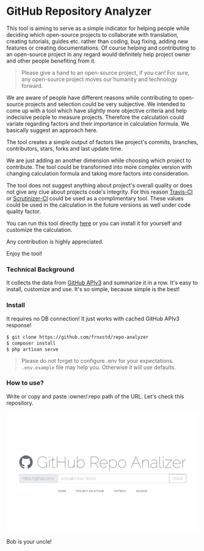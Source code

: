 # GitHub Repository Analyzer

This tool is aiming to serve as a simple indicator for helping people while deciding which open-source projects to collaborate with translation, creating tutorials, guides etc. rather than coding, bug fixing, adding new features or creating documentations. Of course helping and contributing to an open-source project in any regard would definitely help project owner and other people benefiting from it.

> Please give a hand to an open-source project, if you can! For sure, any open-source project moves our humanity and technology forward.

We are aware of people have different reasons while contributing to open-source  projects and selection could be very subjective. We intended to come up with a tool which have slightly more objective criteria and help indecisive people to measure projects. Therefore the calculation could variate regarding factors and their importance in calculation formula. We basically suggest an approach here.

The tool creates a simple output of factors like project's commits, branches, contributors, stars, forks and last update time.

We are just adding an another dimension while choosing which project to contribute. The tool could be transformed into more complex version with changing calculation formula and taking more factors into consideration.

The tool does not suggest anything about project's overall quality
or does not give any clue about projects code's integrity. For this reason [Travis-CI](https://travis-ci.org/) or [Scrutinizer-CI](https://scrutinizer-ci.com/) could be used as a complimentary tool. These values could be used in the calculation in the future versions as well under code quality factor.

You can run this tool directly [here](http://github.ikidnapmyself.com) or you can install it for yourself and customize the calculation.

Any contribution is highly appreciated.

Enjoy the tool!

### Technical Background

It collects the data from [GitHub APIv3](https://developer.github.com/v3/) and summarize it in a row. It's easy to install, customize and use. It's so simple, because simple is the best!

### Install

It requires no DB connection! It just works with cached GitHub APIv3 response!

```
$ git clone https://github.com/frnxstd/repo-analyzer
$ composer install
$ php artisan serve
```

>Please do not forget to configure .env for your expectations. `.env.example` file may help you. Otherwise it will use
>defaults.


### How to use?

Write or copy and paste :owner/:repo path of the URL. Let's check this repository.

![Example usage](public/img/home.png)

Bob is your uncle!